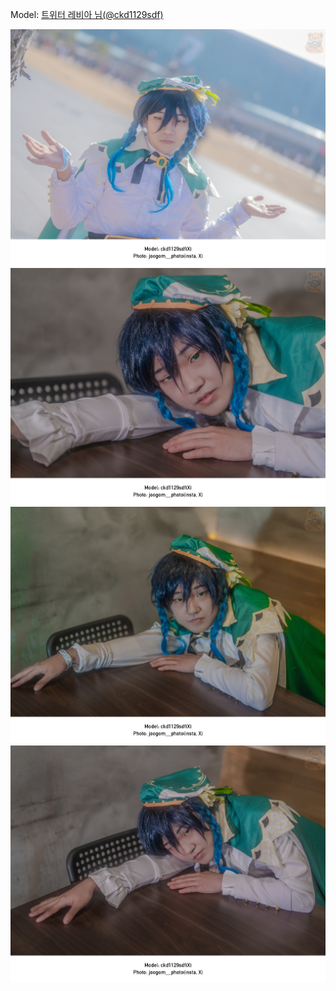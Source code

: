 ﻿---
dddd: 2024.02.17 일페
nickname: 레비아
sns_type: x
sns_id: ckd1129sdf
---

<a name="ckd1129sdf"></a>
Model: <a href="https://x.com/ckd1129sdf" target="_blank">트위터 레비아 님(@ckd1129sdf)</a>

![IMG0479.jpg](/assets/img/2024/02-17/IMG0479.jpg)
![IMG0481.jpg](/assets/img/2024/02-17/IMG0481.jpg)
![IMG0480.jpg](/assets/img/2024/02-17/IMG0480.jpg)
![IMG0482.jpg](/assets/img/2024/02-17/IMG0482.jpg)